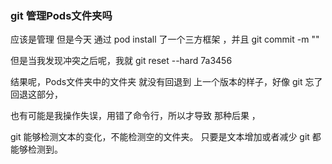 ### git 管理Pods文件夹吗

应该是管理 但是今天 通过 pod install 了一个三方框架 ，并且 git commit -m ""

但是当我发现冲突之后呢，我就 git reset --hard 7a3456 

结果呢，Pods文件夹中的文件夹 就没有回退到 上一个版本的样子，好像 git 忘了回退这部分，

也有可能是我操作失误，用错了命令行，所以才导致 那种后果 ，

git 能够检测文本的变化，不能检测空的文件夹。
只要是文本增加或者减少 git 都能够检测到。